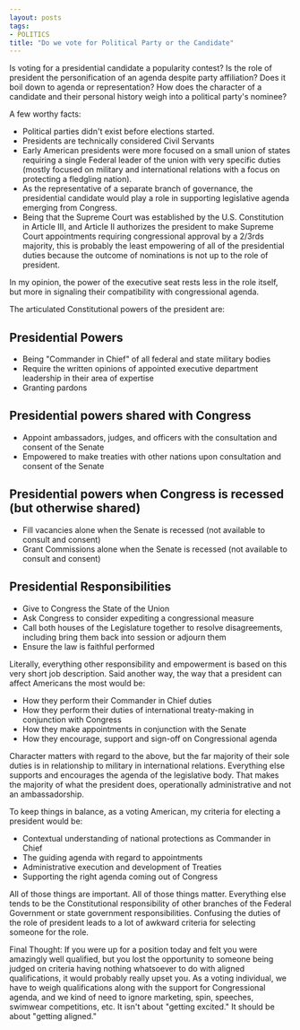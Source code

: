 ```yaml
---
layout: posts
tags:
- POLITICS
title: "Do we vote for Political Party or the Candidate"
---
```

Is voting for a presidential candidate a popularity contest? Is the role of president the personification of an agenda despite party affiliation? Does it boil down to agenda or representation? How does the character of a candidate and their personal history weigh into a political party's nominee?

A few worthy facts:

* Political parties didn't exist before elections started.
* Presidents are technically considered Civil Servants  
* Early American presidents were more focused on a small union of states requiring a single Federal leader of the union with very specific duties (mostly focused on military and international relations with a focus on protecting a fledgling nation).
* As the representative of a separate branch of governance, the presidential candidate would play a role in supporting legislative agenda emerging from Congress.
* Being that the Supreme Court was established by the U.S. Constitution in Article III, and Article II authorizes the president to make Supreme Court appointments requiring congressional approval by a 2/3rds majority, this is probably the least empowering of all of the presidential duties because the outcome of nominations is not up to the role of president.

In my opinion, the power of the executive seat rests less in the role itself, but more in signaling their compatibility with congressional agenda.

The articulated Constitutional powers of the president are:

## Presidential Powers
* Being "Commander in Chief" of all federal and state military bodies
* Require the written opinions of appointed executive department leadership in their area of expertise
* Granting pardons

## Presidential powers shared with Congress
* Appoint ambassadors, judges, and officers with the consultation and consent of the Senate
* Empowered to make treaties with other nations upon consultation and consent of the Senate

## Presidential powers when Congress is recessed (but otherwise shared)
* Fill vacancies alone when the Senate is recessed (not available to consult and consent)
* Grant Commissions alone when the Senate is recessed (not available to consult and consent)

## Presidential Responsibilities
* Give to Congress the State of the Union
* Ask Congress to consider expediting a congressional measure
* Call both houses of the Legislature together to resolve disagreements, including bring them back into session or adjourn them
* Ensure the law is faithful performed

Literally, everything other responsibility and empowerment is based on this very short job description. Said another way, the way that a president can affect Americans the most would be:

* How they perform their Commander in Chief duties
* How they perform their duties of international treaty-making in conjunction with Congress
* How they make appointments in conjunction with the Senate
* How they encourage, support and sign-off on Congressional agenda

Character matters with regard to the above, but the far majority of their sole duties is in relationship to military in international relations. Everything else supports and encourages the agenda of the legislative body. That makes the majority of what the president does, operationally administrative and not an ambassadorship.

To keep things in balance, as a voting American, my criteria for electing a president would be:

* Contextual understanding of national protections as Commander in Chief
* The guiding agenda with regard to appointments
* Administrative execution and development of Treaties
* Supporting the right agenda coming out of Congress

All of those things are important. All of those things matter. Everything else tends to be the Constitutional responsibility of other branches of the Federal Government or state government responsibilities. Confusing the duties of the role of president leads to a lot of awkward criteria for selecting someone for the role.

Final Thought: If you were up for a position today and felt you were amazingly well qualified, but you lost the opportunity to someone being judged on criteria having nothing whatsoever to do with aligned qualifications, it would probably really upset you. As a voting individual, we have to weigh qualifications along with the support for Congressional agenda, and we kind of need to ignore marketing, spin, speeches, swimwear competitions, etc. It isn't about "getting excited." It should be about "getting aligned."